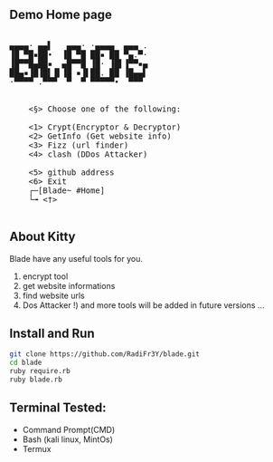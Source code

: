 ## Demo Home page
<pre>

▄▄▄▄· ▄▄▌   ▄▄▄· ·▄▄▄▄  ▄▄▄ .
▐█ ▀█▪██•  ▐█ ▀█ ██▪ ██ ▀▄.▀·
▐█▀▀█▄██▪  ▄█▀▀█ ▐█· ▐█▌▐▀▀▪▄
██▄▪▐█▐█▌▐▌▐█ ▪▐▌██. ██ ▐█▄▄▌
·▀▀▀▀ .▀▀▀  ▀  ▀ ▀▀▀▀▀•  ▀▀▀ 


    <§> Choose one of the following:

    <1> Crypt(Encryptor & Decryptor)
    <2> GetInfo (Get website info)
    <3> Fizz (url finder)
    <4> clash (DDos Attacker)

    <5> github address
    <6> Exit
    ┌─[Blade~ #Home]
    └╼ <†> 

</pre>

## About Kitty
Blade have any useful tools for you.
1) encrypt tool
2) get website informations
3) find website urls
4) Dos Attacker
!) and more tools will be added in future versions ...

## Install and Run
```bash
git clone https://github.com/RadiFr3Y/blade.git
cd blade
ruby require.rb
ruby blade.rb
````

## Terminal Tested:
- Command Prompt(CMD)
- Bash (kali linux, MintOs)
- Termux